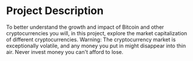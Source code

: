 # Project Description
To better understand the growth and impact of Bitcoin and other cryptocurrencies you will, in this project, explore the market capitalization of different cryptocurrencies.  Warning: The cryptocurrency market is exceptionally volatile, and any money you put in might disappear into thin air. Never invest money you can't afford to lose.
